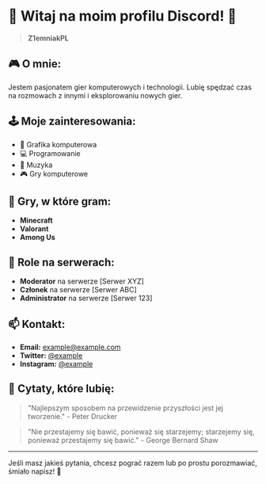 # 🌟 Witaj na moim profilu Discord! 🌟

> **Z1emniakPL**

## 🎮 O mnie:
Jestem pasjonatem gier komputerowych i technologii. Lubię spędzać czas na rozmowach z innymi i eksplorowaniu nowych gier.

## 🕹️ Moje zainteresowania:
- 🎨 Grafika komputerowa
- 💻 Programowanie
- 🎵 Muzyka
- 🎮 Gry komputerowe

## 🎯 Gry, w które gram:
- **Minecraft**
- **Valorant**
- **Among Us**

## 🔰 Role na serwerach:
- **Moderator** na serwerze [Serwer XYZ]
- **Członek** na serwerze [Serwer ABC]
- **Administrator** na serwerze [Serwer 123]

## 📫 Kontakt:
- **Email:** example@example.com
- **Twitter:** [@example](https://twitter.com/example)
- **Instagram:** [@example](https://www.instagram.com/example)

## 🌟 Cytaty, które lubię:
> "Najlepszym sposobem na przewidzenie przyszłości jest jej tworzenie." - Peter Drucker

> "Nie przestajemy się bawić, ponieważ się starzejemy; starzejemy się, ponieważ przestajemy się bawić." - George Bernard Shaw

---

Jeśli masz jakieś pytania, chcesz pograć razem lub po prostu porozmawiać, śmiało napisz! 🎉
